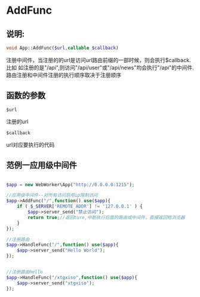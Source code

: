 # AddFunc
## 说明:
```php
void App::AddFunc($url,callable $callback)
```

注册中间件，当注册的的url是访问url路由前缀的一部时候，则会执行$callback.比如 如注册的是"/api",则访问"/api/user"或"/api/news"均会执行"/api"的中间件.路由注册和中间件注册的执行顺序取决于注册顺序


## 函数的参数

``` $url ```

注册的url

``` $callback ```

url对应要执行的代码



## 范例一应用级中间件


```php

$app = new WebWorker\App("http://0.0.0.0:1215");

//应用级中间件--对所有访问启用ip限制访问
$app->AddFunc("/",function() use($app){
    if ( $_SERVER['REMOTE_ADDR'] != '127.0.0.1' ) {
        $app->server_send("禁止访问");
        return true;//返回ture,中断执行后面的路由或中间件，直接返回给浏览器
    }   
});

//注册路由
$app->HandleFunc("/",function() use($app){
    $app->server_send("Hello World");
});


//注册路由hello
$app->HandleFunc("/xtgxiso",function() use($app){
    $app->server_send("xtgxiso");
});


```




